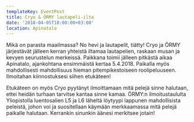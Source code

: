 ```yaml
---
templateKey: EventPost
title: Cryo & ÖRMY lautapeli-ilta
date: '2018-04-05T18:00:00+03:00'
location: Apinatalo
---
```

Mikä on parasta maailmassa? No hevi ja lautapelit, tiätty! Cryo ja ÖRMY järjestävät jälleen kerran yhteistä iltamaa lautapelien, raskaan musan ja kevyen seurustelun merkeissä. Paikkana toimii jälleen pitkästä aikaa Apinatalo, ajankohtana ensimmäistä kertaa 5.4.2018. Paikalla myös mahdollisesti mahdollisuus hieman pitempikestoiseen roolipeluuseen. Ilmoitahan kiinnostuksesi siihen etukäteen!

Etukäteen on myös Cryo pyytänyt ilmoittamaan mitä pelejä sinne halutaan, ettei heidän turhaan tarvitse kantaa sinne kamaa. ÖRMY:n ilmoitustaululta Yliopistolla luentosalien L5 ja L6 läheltä löytyypi lappunen mahdollisista peleistä, johon voi ja suositellaan käymään merkkaamassa mitä pelejä paikalle halutaan. Kerrankin sinunkin äänesi merkitsee jotain!
